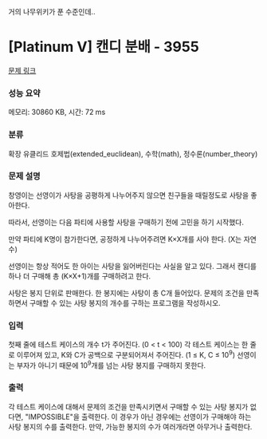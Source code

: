 거의 나무위키가 푼 수준인데..

# [Platinum V] 캔디 분배 - 3955 

[문제 링크](https://www.acmicpc.net/problem/3955) 

### 성능 요약

메모리: 30860 KB, 시간: 72 ms

### 분류

확장 유클리드 호제법(extended_euclidean), 수학(math), 정수론(number_theory)

### 문제 설명

<p>창영이는 선영이가 사탕을 공평하게 나누어주지 않으면 친구들을 때릴정도로 사탕을 좋아한다.</p>

<p>따라서, 선영이는 다음 파티에 사용할 사탕을 구매하기 전에 고민을 하기 시작했다.</p>

<p>만약 파티에 K명이 참가한다면, 공정하게 나누어주려면 K×X개를 사야 한다. (X는 자연수) </p>

<p>선영이는 항상 적어도 한 아이는 사탕을 잃어버린다는 사실을 알고 있다. 그래서 캔디를 하나 더 구매해 총 (K×X+1)개를 구매하려고 한다.</p>

<p>사탕은 봉지 단위로 판매한다. 한 봉지에는 사탕이 총 C개 들어있다. 문제의 조건을 만족하면서 구매할 수 있는 사탕 봉지의 개수를 구하는 프로그램을 작성하시오.</p>

### 입력 

 <p>첫째 줄에 테스트 케이스의 개수 t가 주어진다. (0 < t < 100) 각 테스트 케이스는 한 줄로 이루어져 있고, K와 C가 공백으로 구분되어져서 주어진다. (1 ≤ K, C ≤ 10<sup>9</sup>) 선영이는 부자가 아니기 때문에 10<sup>9</sup>개를 넘는 사탕 봉지를 구매하지 못한다.</p>

### 출력 

 <p>각 테스트 케이스에 대해서 문제의 조건을 만족시키면서 구매할 수 있는 사탕 봉지가 없다면, "IMPOSSIBLE"을 출력한다. 이 경우가 아닌 경우에는 선영이가 구매해야 하는 사탕 봉지의 수를 출력한다. 만약, 가능한 봉지의 수가 여러개라면 아무거나 출력한다.</p>

